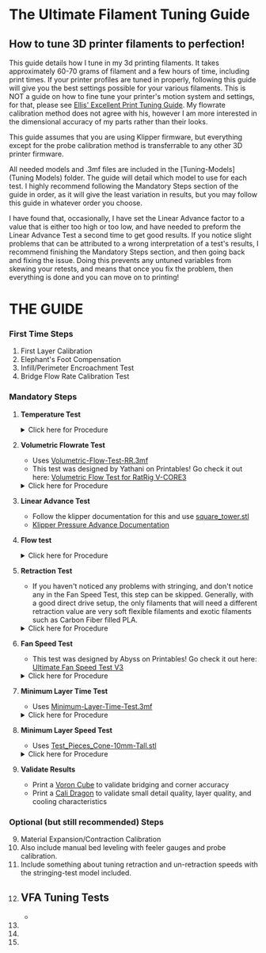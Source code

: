 # The Ultimate Filament Tuning Guide

## How to tune 3D printer filaments to perfection!

This guide details how I tune in my 3d printing filaments. It takes approximately 60-70 grams of filament and a few hours of time, including print times. If your printer profiles are tuned in properly, following this guide will give you the best settings possible for your various filaments. This is NOT a guide on how to fine tune your printer's motion system and settings, for that, please see [Ellis' Excellent Print Tuning Guide](https://ellis3dp.com/Print-Tuning-Guide/). My flowrate calibration method does not agree with his, however I am more interested in the dimensional accuracy of my parts rather than their looks.

This guide assumes that you are using Klipper firmware, but everything except for the probe calibration method is transferrable to any other 3D printer firmware.

All needed models and .3mf files are included in the [Tuning-Models](Tuning Models) folder. The guide will detail which model to use for each test. I highly recommend following the Mandatory Steps section of the guide in order, as it will give the least variation in results, but you may follow this guide in whatever order you choose.

I have found that, occasionally, I have set the Linear Advance factor to a value that is either too high or too low, and have needed to preform the Linear Advance Test a second time to get good results. If you notice slight problems that can be attributed to a wrong interpretation of a test's results, I recommend finishing the Mandatory Steps section, and then going back and fixing the issue. Doing this prevents any untuned variables from skewing your retests, and means that once you fix the problem, then everything is done and you can move on to printing!

# THE GUIDE

### First Time Steps

1. First Layer Calibration
2. Elephant's Foot Compensation
3. Infill/Perimeter Encroachment Test
4. Bridge Flow Rate Calibration Test

### Mandatory Steps

1. **Temperature Test**
    <details>

    <summary>Click here for Procedure</summary>

    Set Hotend 10 C below the lowest recommended temperature on the spool. Unlatch extruder and set hotend to 10 C higher than the highest recommended temperature on the spool. Start slowly pushing filament by hand through the hotend at the same time, keeping as near constant pressure as possible. Watch the temperature as you push the filament, you should notice that the filament gets noticably easier to push as the temperature hits certain numbers. Once the hotend has gotten up to the final temperature, choose which of those temperatures that it got easier to push at to use. Generally, the best temperature is somewhere in the middle of the recommended temperatures on a standard 0.4mm brass nozzle, however, this is not a steadfast rule. Hardened steel nozzles tend to need to run about 10-15 C hotter than brass.

    </details>

2. **Volumetric Flowrate Test**
    - Uses [Volumetric-Flow-Test-RR.3mf](Tuning-Models/Volumetric-Flow-Test-RR.3mf)
    - This test was designed by Yathani on Printables! Go check it out here: [Volumetric Flow Test for RatRig V-CORE3](https://www.printables.com/model/328223-volumetric-flow-test-for-ratrig-v-core3)

    <details>

    <summary>Click here for Procedure</summary>


    Import the file into PrusaSlicer, making sure to select "Import 3D models only". Turn on Spiral Vase mode as well. 

    ![3MF](Example_Pictures/Step-2/Import_3MF.png)

    This test works by increasing your printer's feedrate by 100% every 5 mm in z-height. For a standard flow hotend, you'll want to step up in 2 mm<sup>3</sup>/s increments; for high-flow hotends, you'll want to step up 2-5 mm<sup>3</sup>/s increments, depending on the advertised maximum flowrate of your hotend. The final volumetric flowrate will be 12 times the starting flowrate.

    Volumetric flow rate can be calculated as $`VFR=Layer height*Layer width*Layer Speed`$. Because layer height and layer width stay constant during a print, we want to change the layer speed of the external perimeters to control the volumtric flowrate of the test. Rearranging the equation, and using 2 mm<sup>3</sup>/s as the target volumtric flow rate, we can find our needed external perimeter speed for this print.

    $$Layer Speed=2/(Layer width*Layer height)$$

    Using a 0.4mm layer width with a 0.2mm layer height as an example, we obtain this answer

    $$Layer Speed=2/(0.4*0.2)$$

    $$Layer Speed=25mm/s$$

    Set your external perimeter speed to the value you obtain, and run the print. If you feel that the final volumetric flow rate is far past the limit of your hotend, you can scale the model in only z-height in PrusaSlicer to obtain a lower final volumetric flow rate.

    ![External-Perimeter-Location](Example_Pictures/Step-2/External_Perimeter_Speed_Location.png)

    Once this test is completed and your printer is cooled, I highely recommend either restarting the printer, or, if using Klipper, issuing a `FIRMWARE_RESTART` command. The increased feedrate is not reset at the end of the print, **YOU WILL FORGET AND IT MAY CAUSE DAMAGE TO YOUR PRINTER**.

    </details>

3. **Linear Advance Test**
    - Follow the klipper documentation for this and use [square_tower.stl](Tuning-Models/square_tower.stl)
    - [Klipper Pressure Advance Documentation](https://www.klipper3d.org/Pressure_Advance.html)

4. **Flow test**

    <details>

    <summary>Click here for Procedure</summary>
    Create a 25mmx25mmx25mm cube in your slicer. Set your slicer to vase mode, and take note of your external perimeter line width. You should be printing an object similar to the following.
    
    ![Flowtest-Example](Example_Pictures/Step-4/Flowrate_Test.png)

    Allow the cube to cool before removing it from the buildplate, then take a pair of calipers and measure the thickness of each wall. I only recommend putting the calipers, at maximum, ~2mm down the sides of the cube to prevent excessive variation from layer wobble. Take the average of your measurements, then divide your line width by that average. This will give the correct flowrate for the tested filament.

    Example: Line width is set to 0.45mm. The cube's walls are found to have a line widths of 0.45, 0.47, 0.48, and 0.46, respectively. The average of those line widths is equal to:

    $$Average=(0.45+0.47+0.48+0.46)/4$$

    $$Average=0.465mm$$

    To find the needed flowrate multiplier, divide the original line width by the found average:

    $$Flowrate=0.45/0.465$$

    $$Flowrate=~0.968$$

    This would be the new flowrate multiplier for your filament. If you notice underextrusion issues in your prints, try increasing your multiplier by 0.01.

    ![Flowrate-Location](Example_Pictures/Step-4/Extrusion_Multiplier_Location.png)

    - +-2% flow rate is negligible due to variation of filament diameter. In other words, if your result returns a number between 0.98 and 1.02, don't change your flow rate, it will cause more problems than it will solve.

    </details>

5. **Retraction Test**
    - If you haven't noticed any problems with stringing, and don't notice any in the Fan Speed Test, this step can be skipped. Generally, with a good direct drive setup, the only filaments that will need a different retraction value are very soft flexible filaments and exotic filaments such as Carbon Fiber filled PLA.

    <details>

    <summary>Click here for Procedure</summary>

    Take the config that you have been using so far, and export it from PrusaSlicer. 
    
    ![Config-Export](Example_Pictures/Step-5/Export_Config.png)
    
    Import it into SuperSlicer and save it. Now, use the built in Retraction Calibration that SuperSlicer has to determine the retraction needed for your particular filament. Read through the prompt that appears when you set up the test, it will tell you everything that you need to know to preform it.

    ![SuperSlicer-Retraction-Test](Example_Pictures/Step-5/Extruder_Retraction_SuperSlicer.png)

    </details>

6. **Fan Speed Test**

    - This test was designed by Abyss on Printables! Go check it out here: [Ultimate Fan Speed Test V3](https://www.printables.com/model/200347-ultimate-fan-speed-test-v3)

    <details>

    <summary>Click here for Procedure</summary>

    - Import [Ultimate_Fan_Test_v3_ABYSS.stl](Tuning-Models/Ultimate_Fan_Test_v3_ABYSS.stl) into your slicer. Use a 0.2mm layer height and change your cooling settings to the following.
    
    ![Fan_Speed_Settings](Example_Pictures/Step-6/Fan_Test_Settings.webp)
    
    This will cause your fan to spin progressively faster as the model is printed, starting at 0% fan speed and ending at 100% fan speed. When the model is finished, take a look at each marked bar and the area above it. Choose the lowest fan speed that gives good results as your minimum fan speed. Generally, no curling and decent looking bridges are the best things to look for for this setting. Then look at the bridging sections and choose the one that looks the best to you, that is your bridging fan speed. Set your maximum fan speed to somewhere between these two values. Be careful of setting it too high as strong cooling setups will decrease layer adhesion if run too fast when not needed.

    </details>

7. **Minimum Layer Time Test**
    - Uses [Minimum-Layer-Time-Test.3mf](Tuning-Models/Minimum-Layer-Time-Test.3mf)

    <details>

    <summary>Click here for Procedure</summary>
    - Set your minimum layer time to 5 to start, and print this model. If there is curling on the walls, increase the time by two seconds until there isn't curling anymore. The setting where there isn't anymore curling is your new minimum layer time setting.

    </details>

8. **Minimum Layer Speed Test**
    - Uses [Test_Pieces_Cone-10mm-Tall.stl](Tuning-Models/Test_Pieces_Cone-10mm-Tall.stl)

    <details>

    <summary>Click here for Procedure</summary>
    - Set your minimum layer speed to 15mm/s. Print out this file. If the plastic looks excessively melted, lower the speed by 3 mm/s. The upper 5 mm or so of this model will never look perfect as it is unresonable to expect that kind of accuracy from a 0.4mm nozzle. Once you find a speed that you are happy with, save it. Be careful of going too low in speed, as it will cause problems to creep back in. If the nozzle is moving too slowly, it sits above one spot for too long, reheating the filament and causing the same issues as running too fast.

    </details>
    
9. **Validate Results**
    - Print a [Voron Cube](Tuning-Models/Voron_Design_Cube_v7.stl) to validate bridging and corner accuracy
    - Print a [Cali Dragon](Tuning-Models/Cali-Dragon_v1.stl) to validate small detail quality, layer quality, and cooling characteristics

### Optional (but still recommended) Steps

9. Material Expansion/Contraction Calibration
10. Also include manual bed leveling with feeler gauges and probe calibration.
11. Include something about tuning retraction and un-retraction speeds with the stringing-test model included.
12. VFA Tuning Tests
    - 
    - 
13. 
14. 
15. 